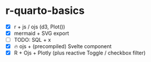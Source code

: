 # r-quarto-basics

- [x] r + js / ojs (d3, Plot())
- [x] mermaid + SVG export
- [ ] TODO: SQL + x
- [x] 🔥 ojs + (precompiled) Svelte component
- [x] R + Ojs + Plotly (plus reactive Toggle / checkbox filter) 
